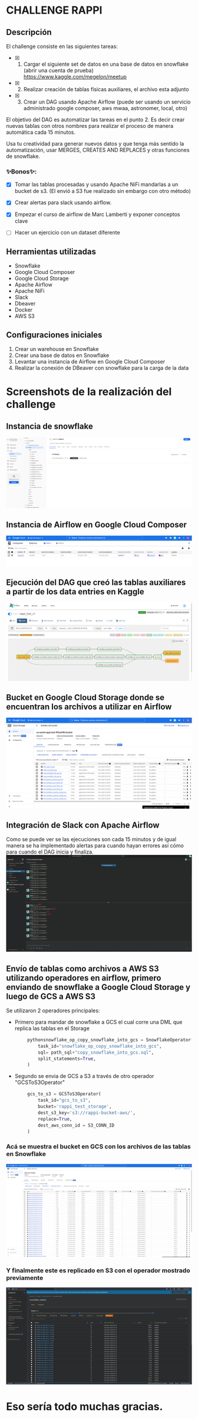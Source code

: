 # CHALLENGE RAPPI

## Descripción
El challenge consiste en las siguientes tareas:
- [x] 1. Cargar el siguiente set de datos en una base de datos en snowflake (abrir una cuenta de prueba) https://www.kaggle.com/megelon/meetup 


- [x] 2. Realizar creación de tablas físicas auxiliares, el archivo esta adjunto


- [x] 3. Crear un DAG usando Apache Airflow (puede ser usando un servicio administrado google composer, aws mwaa, astronomer, local, otro)

El objetivo del DAG es automatizar las tareas en el punto 2. Es decir crear nuevas tablas con otros nombres para realizar el proceso de manera automática cada 15 minutos.

Usa tu creatividad para generar nuevos datos y que tenga más sentido la automatización, usar MERGES, CREATES AND REPLACES y otras funciones de snowflake.


### ✨Bonos✨:

- [x] Tomar las tablas procesadas y usando Apache NiFi mandarlas a un bucket de s3. (El envió a S3 fue realizado sin embargo con otro método)

- [x] Crear alertas para slack usando airflow.

- [x] Empezar el curso de airflow de Marc Lamberti y exponer conceptos clave

- [ ] Hacer un ejercicio con un dataset diferente

## Herramientas utilizadas
- Snowflake
- Google Cloud Composer
- Google Cloud Storage
- Apache Airflow
- Apache NiFi
- Slack
- Dbeaver
- Docker
- AWS S3

## Configuraciones iniciales

1. Crear un warehouse en Snowflake
2. Crear una base de datos en Snowflake
3. Levantar una instancia de Airflow en Google Cloud Composer
4. Realizar la conexión de DBeaver con snowflake para la carga de la data

# Screenshots de la realización del challenge

## Instancia de snowflake 

![Tablas subidas y auxiliares en la instancia de snowflake en el database de RAPPI](screenshots/Screenshot_142.png)

## Instancia de Airflow en Google Cloud Composer
![Instancia de airflow levantada en Composer](screenshots/Screenshot_143.png)

## Ejecución del DAG que creó las tablas auxiliares a partir de los data entries en Kaggle

![Instancia de airflow levantada en Composer](screenshots/Screenshot_144.png)

## Bucket en Google Cloud Storage donde se encuentran los archivos a utilizar en Airflow

![Bucket de airflow donde se encuentran las DML y el DAG que automatiza la carga de las tablas](screenshots/Screenshot_145.png)

## Integración de Slack con Apache Airflow
Como se puede ver se las ejecuciones son cada 15 minutos y de igual manera se ha implementado alertas para cuando hayan errores así cómo para cuando el DAG inicia y finaliza.
![Integración de Airflow con Slack](screenshots/Screenshot_147.png)

## Envío de tablas como archivos a AWS S3 utilizando operadores en airflow, primero enviando de snowflake a Google Cloud Storage y luego de GCS a AWS S3

Se utilizaron 2 operadores principales:
- Primero para mandar de snowflake a GCS el cual corre una DML que replica las tablas en el Storage
```python
        pythonsnowflake_op_copy_snowflake_into_gcs = SnowflakeOperator(
            task_id="snowflake_op_copy_snowflake_into_gcs",
            sql= path_sql+"copy_snowflake_into_gcs.sql",
            split_statements=True,
        )
```
- Segundo se envia de GCS a S3 a través de otro operador "GCSToS3Operator"
```python
        gcs_to_s3 = GCSToS3Operator(
            task_id="gcs_to_s3",
            bucket='rappi_test_storage',
            dest_s3_key='s3://rappi-bucket-aws/',
            replace=True,
            dest_aws_conn_id = S3_CONN_ID
        )
```
### Acá se muestra el bucket en GCS con los archivos de las tablas en Snowflake
![Bucket de GCS con archivos que hacen referencia a las tablas de snowflake](screenshots/Screenshot_149.png)
### Y finalmente este es replicado en S3 con el operador mostrado previamente
![Bucket en S3 con archivos replicados de GCS](screenshots/Screenshot_150.png)

# Eso sería todo muchas gracias.
